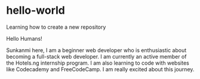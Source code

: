 # hello-world
Learning how to create a new repository

Hello Humans!

Sunkanmi here, I am a beginner web developer who is enthusiastic about becoming a full-stack web developer.
I am currently an active member of the Hotels.ng internship program.
I am also learning to code with websites like Codecademy and FreeCodeCamp.
I am really excited about this journey.
